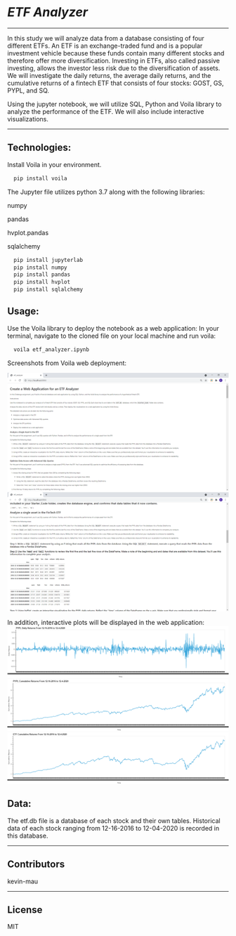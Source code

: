 # *ETF Analyzer*
---
In this study we will analyze data from a database consisting of four different ETFs.  An ETF is an exchange-traded fund and is a popular 
investment vehicle because these funds contain many different stocks and therefore offer more diversification.  Investing in ETFs, also
called passive investing, allows the investor less risk due to the diversification of assets.  We will investigate the daily returns, the
average daily returns, and the cumulative returns of a fintech ETF that consists of four stocks: GOST, GS, PYPL, and SQ. 

Using the jupyter notebook, we will utilize SQL, Python and Voila library to analyze the performance of the ETF.  We will also include 
interactive visualizations.  

---
## Technologies:

Install Voila in your environment.

```python
  pip install voila
```

The Jupyter file utilizes python 3.7 along with the following libraries:

numpy

pandas

hvplot.pandas

sqlalchemy

```python
  pip install jupyterlab
  pip install numpy
  pip install pandas
  pip install hvplot  
  pip install sqlalchemy
```

## Usage:

Use the Voila library to deploy the notebook as a web application:
In your terminal, navigate to the cloned file on your local machine and run voila:

```python
  voila etf_analyzer.ipynb
```
Screenshots from Voila web deployment:

![Capture1](https://github.com/kevin-mau/etf_analyzer/blob/main/Images/Capture1.PNG?raw=true)
![Capture2](https://github.com/kevin-mau/etf_analyzer/blob/main/Images/Capture2.PNG?raw=true)

In addition, interactive plots will be displayed in the web application:
![PYPL Daily Returns](https://github.com/kevin-mau/etf_analyzer/blob/main/Images/PYPL%20Daily%20Returns.png?raw=true)
![PYPL Cumulative Returns](https://github.com/kevin-mau/etf_analyzer/blob/main/Images/PYPL%20Cumulative%20Returns.png?raw=true)
![ETF Cumulative Returns](https://github.com/kevin-mau/etf_analyzer/blob/main/Images/ETF%20Cumulative%20Returns.png?raw=true)


## Data:

The etf.db file is a database of each stock and their own tables.
Historical data of each stock ranging from 12-16-2016 to 12-04-2020 is recorded in this database.

---

## Contributors

kevin-mau

---

## License

MIT
